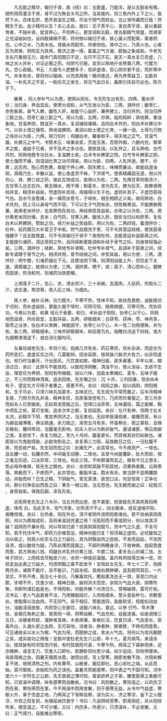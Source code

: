<!-- { "loadSidebar": true } -->
　　凡五脏之精华，输归于肾，故《经》曰：五脏盛，乃能泻，是以五脏各有精，随所用而灌注于肾，肾不过为聚会关司之所，当其接内，则三焦内外上下之火，翕然下从，百体玄府，悉开其滋生之精，尽会于阴气而跃出，岂止肾所藏而已哉！然精生于血，血少精何以生？夫心主血，故曰：无子责乎心，发白责乎肾，是以重嗣育者，不独补肾，犹宜养心，不但养心，更宜调和五脏，使五脏精气常盛，而肾家之充溢裕如也，设四脏燥槁不荣，将何物以输归于肾，故心属火而配离，离者阴也。心中之水，乃真水也。肾属水而配坎，坎者阳也。肾中之火，乃真火也。心者互为其根，阴阳互为其用，既济之道一得，氤氲之气方凝，胚胎之象成矣。今老先生右尺重按无力，是命门真阳既已不足，左尺不沉不石，是天一真水复已空虚，八味之水火并补，对证必需之药，何阴亏已极，宜另以熟地斤余熬膏八两，代蜜为丸，空心吞服。书云：久服令人肥健多子，信非虚语，但心阴亦甚不足，而肝荣中气，并未有余，肾将何以输纳，以充其用哉！晚间食远，再为养荣益卫，五脏并滋，一补先天之不足，一助后天之发生，将见气血日长，螽斯衍庆自可必也。陈方于下。

　　嫩黄 ，同人参补气以为君，使阴从阳长，令无形生出有形，四两，蜜水拌炒；当归身，养血宜血，使荣分调和，从气生发以为臣，三两，酒拌炒；酸枣仁，赤色象离，香气入脾，酸性入肝，故能宁心益肝，兼养脾土，当归共剂，则当归养三脏之血，而枣仁益三脏之气，用以为臣，五两，炒熟，临煎捣碎；熟地黄，重浊象地，甘温养阴，既滋天一真水，复润诸经燥槁，且同白术共剂，则白术补脾元中气，以存土德之燥性，熟地滋脾阴，柔润以助土德之化育，一燥一润，土得为万物之母亦以为臣，六两，铜刀切片；鸡腿白术，馨香和平，得天地之正气，甘温气雄，补脾元之中气，书赞术云：味重金浆，芳逾玉液，百邪外御，六腑内充，察草术之胜，速益于已者，并不及术之多功也。更欲其润，以乳拌之，且与熟地、白芍共剂，则熟地既专功壮水，复滋脾土矣。白术专补脾家之阳，白芍专补脾家之阴，使土强而不燥，则湿润化育之功可得矣。用以为臣，四两，人乳拌透，晒干，炒黄；远志肉，抱心而色黄，故能宁养心神，因生脾土，味辣而兼淡，故能祛逐浊阴，真精乃生，辛散以涎，使心舍虚灵不昧，下济肾气，使真精藏固无遗，用以共剂心、肾、脾三经之药，彼此互效成功，故用以为佐，二两，先用甘草煎取浓汁，去甘草入远志在内，煮去辣水，晒干用；制麦冬，肾为先天，脾为后天，故脾肾两经并宜，相须补益矣。然虚则补其母，母强得以生子也。虚则补其子，子虚恐窃母气也。且水亏金愈燥，金一燥而水愈亏，子母失，相生相顾之义矣。故同熟地、白术共剂，则上可以承母气而不窃，下可以生子气而有余，但性略寒润，不能脾肺两兼，故用老米拌炒，去其弊而存其功，两经俱受其益矣。亦用之以为佐，三两，用炒黄老米同炒燥，去米；白芍药，甘寒入脾，酸敛入肝，既佐当归以和肝荣，复佐白术以养脾阴，赞助之功，得力补益之势益彰，用以为佐，二两四钱，蜜酒拌炒；杜仲，前药既已大补营卫于中矣。然气血既充于里，可不令其营运经络，使其筋骨强健乎？且五脏既盛，可不令其输归于肾乎？故用杜仲，且能营运补益筋骨之间，复能接引诸药，深达至阴之所，且同续断更能调和补续于骨节之际，则身体轻强必矣。三两，酒拌炒；续断，熟地专补肾精，杜仲专补肾气，且调补于筋骨之间，续断专调理于骨节之内，相须并用，骨节经络之间，并受其益，用以为使，三两，酒拌炒；明牛膝，引诸药强壮下元，且使浊阴下降，则清阳自能上升，但恐走下太速，酒蒸缓之，故用以为使，三两，酒拌蒸，晒干，焙；莲子，清心而补心，健脾而固肾，煎汤和剂，则诸药功效更臻。

　　上用莲子二斤，去心、衣，清水煎汁，三十余碗，去莲肉，入前药，煎取头二汁，滤去渣，熬浓膏，收入后三味，为细丸。

　　拣人参，峻补元神，功力既大，不寒不热，性味平和，故扶危救绝，诚能挽功于顷刻，而补虚益损，更能久服于常时，可阴可阳、随用俱捷，可寒可热，凭佐异功，今用以为君，和黄 培元于表裹，和归、术补益于阴阳，协枣仁以宁心，同熟地而滋肾，所向皆宜，五脏并益，五两，研极细末；白茯苓、茯神，苓、神共享，取苓之淡渗，佐白术以育脾，神能固守，佐枣仁以宁心，木一性二功用便殊，并为佐，各三两，研极细末。三味共研极细末，和前膏为丸，临睡白汤送下四钱，或大丸细嚼津液送下，或白汤化服均可。

　　左春坊胡老先生，年将六旬，抱病几月有余，药石寒热，攻补杂进，而症亦为药所变幻，虚虚实实之间，几莫能辩。招余延医，按其脉六脉洪大有力，似非阳虚也。却乃时当暑月，汗出恶风，凡饮食如故，精神日疲，痰多鼻塞，半年以来，糊涂过日，余曰：此阴亏不能敛阳，以致阳浮阴散，清浊不分，邪火消谷，生痰不生血，理宜仅为养阴，则阳有所根据，投以六味，加盐水煮橘红、麦冬、五味子服之，不三剂而精神清爽。适余回南，先生嘱之曰：沉 十月，三剂回春，但余尚未有子，望定丸方可得子者惠之，感更不朽。余曰：纯阳之脉，投以纯阴，阴阳既和，生子可必，只须六味丸加麦冬、五味足已。先生视为平常而置之，后半月精神复疲，乃照方煎丸并进，精神复旺，且房事渐觉有力，乃异而珍重服之，至三月余而如夫人已受娠矣。无如其宠受娠之后，觉得口淡异常，五味遍投，莫之能解，胸中烦乱之状，莫可言喻，适余次年之都，复招延医。余曰：左尺有神，但两寸右关太洪，此精华下阴，惟宜养阴济之，当无害也。无如举医谋视者，接踵而至，有以为癖血凝滞者，俱议疏通，余力阻之，渐至五月有余，怀虽稍长，按之甚软，且倏左倏右，腰间带动，当腹毫无影响，如夫人亦以为断非胎气，遍请诸医，惧云痞癖之类，复欲攻下，余复力阻之，至九十月间，腹虽更长，然其候其状仍如故也。诸医皆以为鬼胎怪胎，必欲攻削去之，余复再三力阻，延挨数日之后，一日肚腹不疼，而忽欲产矣。先生招而怨之曰：肚痛生产，此其常也。今不疼而产，一怪也。且左腰一动，右腰亦然，中间毫无动静，二怪也。且至今尚能覆卧，肚大而软，按之毫无形迹，口淡异常，三怪也。有此三怪，不听群谋而去之，致有今日之患生，势必母命难保，皆先生之赐也。余曰：余但知其脉不知其他，况果熟香飘，瓜熟蒂落。熟极而下，不疼而产，此亦常也。躯脂丰溢，胞水有余，故当脐不显两腰跳动，非胎而何？日生之精，下阴胎气，胃无真津，故觉口淡，何足怪焉！正争论间，群仆妇争前出而告之曰：果生一相公矣，当无怨也。先生跪而谢之曰：起我沉 ，身受益矣。保我后嗣，泽及先矣。

　　总宪蒋老先生之八令孙，当五月而出痘，痘不甚密，但禀赋先天真阴真阳两虚，体肉 白，当此天令，阳气浮表，壮热溃汗不止，四五朝来，痘反退缩平陷，昏睡惊惕，余曰：壮热者，阳在外也，溃汗者阴外泄而阳愈竭也。若不敛纳真阴真阳，何以为鼎竣成形，及将来滋润充灌之用？况孤阳而不重滋阴分，何以敛其浮越？滋阴而不兼补阳，何以导其归源？但真阴真阳既亏，而中气之久虚，不言可知，若不托住中气，即药力亦难营运，精神何能归复？但浮越之虚阳，必仗酸敛之功以收之，则真火如天与日之力益壮，其为阴翳血肉之痘疮，不发而自起，不攻而自溃，或以酸敛为疑。乃陈此理而竟服之，不超时熟睡身凉，汗收神爽，痘起思食而愈，其方熟地八钱、鸡腿白术乳拌炒黄三钱、牛膝二钱、麦冬去心炒燥二钱、五味子四分，上肉桂去尽粗皮六分，水煎一钟食前温服。盖内有肉桂得五味一敛，则桂走血达表之力益大，何虑阴翳之毒不起发乎！宝坻赵太先生，年七十二岁，抱病两月余，诸医不能疗，且不能识，乃延余视，其病右颊肿硬，连及颐项耳后，一片坚实，不热不疼，医治七十余日。凡解毒攻托，敷贴熏洗总无一效，渐至口内出脓，牙噤不开，饮食少进，精神日衰，脉则洪大而空，余知为气血大衰，阴寒所聚，书即所谓石疽是也。不得阳和，何能外解？内溃日久，穿喉破颊，莫可疗矣。况书云：老人气血衰者不治，乃用猪脂捣烂，入肉桂细末，葱头食盐杵匀，浓敷患处，使脂膏以治血肉，不无同气，易于相应，葱能透窍，盐能软坚，桂能松动血分，油能浸润皮肤，内则空心生脉饮，送服八味丸，食远，以参 归芍、苓术薄桂、金银花角刺之类，使真阳一得，阴寒自解，气血充和，自能逐毒。如是调理三五日，冰硬者热软，漫肿者高耸，木者疼痛，紫者红活，饮食日进，气血渐长，驱毒外出，久凝久瘀之血肉，无可容地，消者消，肿者肿，脓者脓，不再旬而痊愈。可见诸病全以水火为根，气血为用，而脓肿之成，舍水火气血，将何以为攻托酿脓之具，成实收功之用哉！宝抵中堂杜老先生六公郎，年十九，夏月病笃，来请余治，按其脉有时洪弦而尺弱，有时弦细而尺紧，乍寒乍热，两耳之下甚肿而疼，足亦微肿，语言无力，饮食入口即吐，若静卧则吐势少减，如少运动，则呕哕便来。询其得病之由，因暑天偶雨冰雹，骇而出视，背上受寒，随即发散不效，次用和解复不效，继用清热之剂，内有黄芩、山栀者，服后即吐，恶心呕吐之端，从此而始，莫可御矣。余始知为药之误也。盖暑天而能感寒，则中表之气不固可知，况中堂六十一岁所生之公郎，先天禀弱之薄可知，膏梁娇养之子弟，腠里筋骨之柔脆可知，只宜温中调理，纵有感寒而自散矣。况书曰：风则散之，寒则温之，以风伤卫而在表，寒伤荣而在里，今不用温中而用发散，则于感寒无益，从令中气益虚，寒郁火升，乘于空虚之地，乃两耳之下渐肿及颊，误为实火，济之寒凉，釜下之火既浮，中宫之阳复损，尚堪延纳饮食乎！书曰：凡自阴经受寒，即真阴症，非从阳经传来，便宜温之，不可少缓。又曰：内伤多，外感少，只须温补，不必发散。又曰：正气得力，自能推出寒邪。

